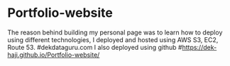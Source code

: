# Portfolio-website
The reason behind building my personal page was to learn how to deploy using different technologies,
I deployed and hosted using AWS S3, EC2, Route 53. 
#dekdataguru.com
I also deployed using github 
#https://dek-haji.github.io/Portfolio-website/
